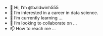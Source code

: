 - 👋 Hi, I’m @baldwinh555
- 👀 I’m interested in a career in data science. 
- 🌱 I’m currently learning ...
- 💞️ I’m looking to collaborate on ...
- 📫 How to reach me ...

<!---
baldwinh555/baldwinh555 is a ✨ special ✨ repository because its `README.md` (this file) appears on your GitHub profile.
You can click the Preview link to take a look at your changes.
--->
